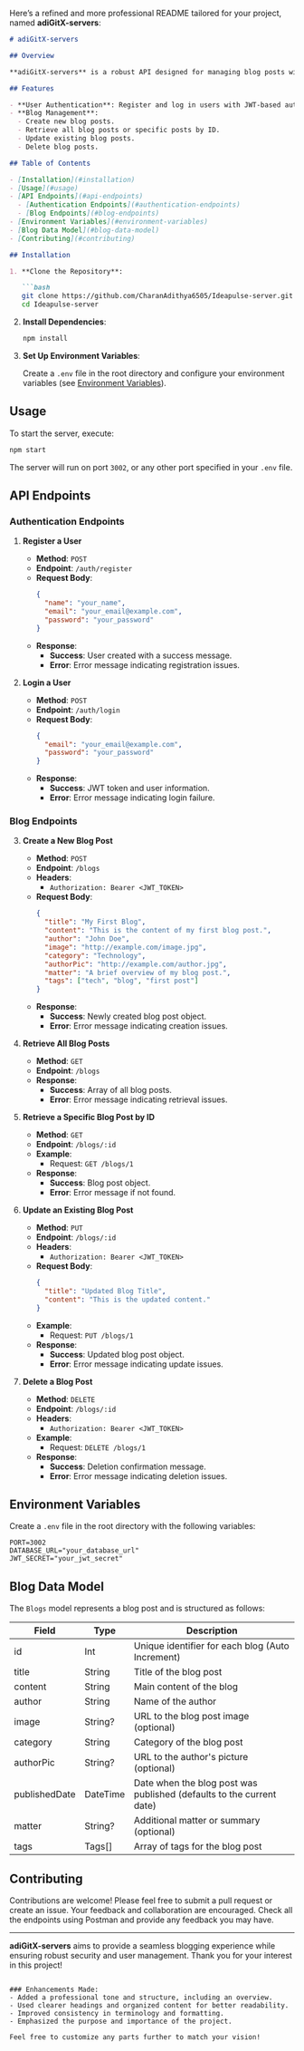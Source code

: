 Here’s a refined and more professional README tailored for your project, named **adiGitX-servers**:

```markdown
# adiGitX-servers

## Overview

**adiGitX-servers** is a robust API designed for managing blog posts with user authentication. It enables users to create, retrieve, update, and delete blog posts while providing secure user registration and login functionalities.

## Features

- **User Authentication**: Register and log in users with JWT-based authentication.
- **Blog Management**:
  - Create new blog posts.
  - Retrieve all blog posts or specific posts by ID.
  - Update existing blog posts.
  - Delete blog posts.

## Table of Contents

- [Installation](#installation)
- [Usage](#usage)
- [API Endpoints](#api-endpoints)
  - [Authentication Endpoints](#authentication-endpoints)
  - [Blog Endpoints](#blog-endpoints)
- [Environment Variables](#environment-variables)
- [Blog Data Model](#blog-data-model)
- [Contributing](#contributing)

## Installation

1. **Clone the Repository**:

   ```bash
   git clone https://github.com/CharanAdithya6505/Ideapulse-server.git
   cd Ideapulse-server
   ```

2. **Install Dependencies**:

   ```bash
   npm install
   ```

3. **Set Up Environment Variables**:

   Create a `.env` file in the root directory and configure your environment variables (see [Environment Variables](#environment-variables)).

## Usage

To start the server, execute:

```bash
npm start
```

The server will run on port `3002`, or any other port specified in your `.env` file.

## API Endpoints

### Authentication Endpoints

1. **Register a User**
   - **Method**: `POST`
   - **Endpoint**: `/auth/register`
   - **Request Body**:
     ```json
     {
       "name": "your_name",
       "email": "your_email@example.com",
       "password": "your_password"
     }
     ```
   - **Response**:
     - **Success**: User created with a success message.
     - **Error**: Error message indicating registration issues.

2. **Login a User**
   - **Method**: `POST`
   - **Endpoint**: `/auth/login`
   - **Request Body**:
     ```json
     {
       "email": "your_email@example.com",
       "password": "your_password"
     }
     ```
   - **Response**:
     - **Success**: JWT token and user information.
     - **Error**: Error message indicating login failure.

### Blog Endpoints

3. **Create a New Blog Post**
   - **Method**: `POST`
   - **Endpoint**: `/blogs`
   - **Headers**:
     - `Authorization: Bearer <JWT_TOKEN>`
   - **Request Body**:
     ```json
     {
       "title": "My First Blog",
       "content": "This is the content of my first blog post.",
       "author": "John Doe",
       "image": "http://example.com/image.jpg",
       "category": "Technology",
       "authorPic": "http://example.com/author.jpg",
       "matter": "A brief overview of my blog post.",
       "tags": ["tech", "blog", "first post"]
     }
     ```
   - **Response**:
     - **Success**: Newly created blog post object.
     - **Error**: Error message indicating creation issues.

4. **Retrieve All Blog Posts**
   - **Method**: `GET`
   - **Endpoint**: `/blogs`
   - **Response**:
     - **Success**: Array of all blog posts.
     - **Error**: Error message indicating retrieval issues.

5. **Retrieve a Specific Blog Post by ID**
   - **Method**: `GET`
   - **Endpoint**: `/blogs/:id`
   - **Example**: 
     - Request: `GET /blogs/1`
   - **Response**:
     - **Success**: Blog post object.
     - **Error**: Error message if not found.

6. **Update an Existing Blog Post**
   - **Method**: `PUT`
   - **Endpoint**: `/blogs/:id`
   - **Headers**:
     - `Authorization: Bearer <JWT_TOKEN>`
   - **Request Body**:
     ```json
     {
       "title": "Updated Blog Title",
       "content": "This is the updated content."
     }
     ```
   - **Example**: 
     - Request: `PUT /blogs/1`
   - **Response**:
     - **Success**: Updated blog post object.
     - **Error**: Error message indicating update issues.

7. **Delete a Blog Post**
   - **Method**: `DELETE`
   - **Endpoint**: `/blogs/:id`
   - **Headers**:
     - `Authorization: Bearer <JWT_TOKEN>`
   - **Example**: 
     - Request: `DELETE /blogs/1`
   - **Response**:
     - **Success**: Deletion confirmation message.
     - **Error**: Error message indicating deletion issues.

## Environment Variables

Create a `.env` file in the root directory with the following variables:

```
PORT=3002
DATABASE_URL="your_database_url"
JWT_SECRET="your_jwt_secret"
```

## Blog Data Model

The `Blogs` model represents a blog post and is structured as follows:

| Field         | Type       | Description                               |
|---------------|------------|-------------------------------------------|
| id            | Int        | Unique identifier for each blog (Auto Increment) |
| title         | String     | Title of the blog post                    |
| content       | String     | Main content of the blog                  |
| author        | String     | Name of the author                        |
| image         | String?    | URL to the blog post image (optional)     |
| category      | String     | Category of the blog post                 |
| authorPic     | String?    | URL to the author's picture (optional)    |
| publishedDate | DateTime   | Date when the blog post was published (defaults to the current date) |
| matter        | String?    | Additional matter or summary (optional)   |
| tags          | Tags[]     | Array of tags for the blog post           |

## Contributing

Contributions are welcome! Please feel free to submit a pull request or create an issue. Your feedback and collaboration are encouraged. Check all the endpoints using Postman and provide any feedback you may have.

---

**adiGitX-servers** aims to provide a seamless blogging experience while ensuring robust security and user management. Thank you for your interest in this project!
```

### Enhancements Made:
- Added a professional tone and structure, including an overview.
- Used clearer headings and organized content for better readability.
- Improved consistency in terminology and formatting.
- Emphasized the purpose and importance of the project.

Feel free to customize any parts further to match your vision!